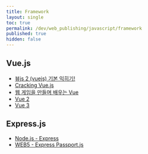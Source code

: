 ```yaml
---
title: Framework
layout: single
toc: true
permalink: /dev/web_publishing/javascript/framework
published: true
hidden: false
---
```


<head>
  <base target="_blank">
</head>



## Vue.js

- [뷰js 2 (vuejs) 기본 익히기!](https://opentutorials.org/course/4091)
- [Cracking Vue.js](https://joshua1988.github.io/vue-camp/textbook.html)
- [웹 게임을 만들며 배우는 Vue](https://inf.run/DABu)
- [Vue 2](https://v2.vuejs.org/)
- [Vue 3](https://vuejs.org/guide/introduction.html)



## Express.js

- [Node.js - Express](https://inf.run/N7NL)
- [WEB5 - Express Passport.js](https://inf.run/hiXP)

